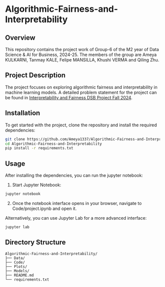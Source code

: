 # Algorithmic-Fairness-and-Interpretability

## Overview
This repository contains the project work of Group-6 of the M2 year of Data Science & AI for Business, 2024-25. The members of the group are Ameya KULKARNI, Tanmay KALE, Felipe MANSILLA, Khushi VERMA and Qiling Zhu.


## Project Description
The project focuses on exploring algorithmic fairness and interpretability in machine learning models. A detailed problem statement for the project can be found in [Interpretability and Fairness DSB Project Fall 2024](./Interpretability_and_Fairness_DSB_Project_Fall_2024.pdf).

## Installation
To get started with the project, clone the repository and install the required dependencies:
```bash
git clone https://github.com/Ameya1337/Algorithmic-Fairness-and-Interpretability.git
cd Algorithmic-Fairness-and-Interpretability
pip install -r requirements.txt
```

## Usage
After installing the dependencies, you can run the jupyter notebook:
1. Start Jupyter Notebook:
```bash
jupyter notebook
```
2. Once the notebook interface opens in your browser, navigate to Code/project.ipynb and open it.

Alternatively, you can use Jupyter Lab for a more advanced interface:
```bash
jupyter lab
```

## Directory Structure
```
Algorithmic-Fairness-and-Interpretability/
├── Data/
├── Code/
├── Plots/
├── Models/
├── README.md
└── requirements.txt
```
